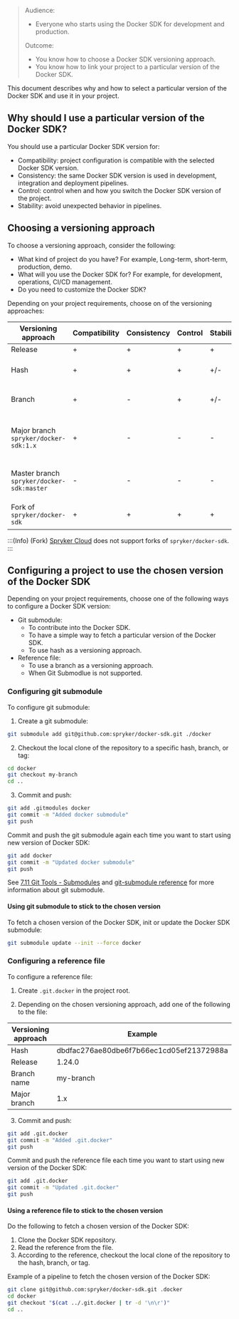 > Audience:
>
> - Everyone who starts using the Docker SDK for development and production.
>
> Outcome:
> - You know how to choose a Docker SDK versioning approach.
> - You know how to link your project to a particular version of the Docker SDK.



This document describes why and how to select a particular version of the Docker SDK and use it in your project.


## Why should I use a particular version of the Docker SDK?

You should use a particular Docker SDK version for:
- Compatibility: project configuration is compatible with the selected Docker SDK version.
- Consistency: the same Docker SDK version is used in development, integration and deployment pipelines.
- Control: control when and how you switch the Docker SDK version of the project.
- Stability: avoid unexpected behavior in pipelines.

## Choosing a versioning approach

To choose a versioning approach, consider the following:
- What kind of project do you have? For example, Long-term, short-term, production, demo.
- What will you use the Docker SDK for? For example, for development, operations, CI/CD management.
- Do you need to customize the Docker SDK?

Depending on your project requirements, choose on of the versioning approaches:

| Versioning approach | Compatibility | Consistency | Control | Stability | Cases |
|---|---|---|---|---|---|
| Release | + | + | + | + | Live projects. |
| Hash | + | + | + | +/- | Contributing into the Docker SDK. |
| Branch | + | - | + | +/- | Contributing into the Docker SDK. |
| Major branch `spryker/docker-sdk:1.x` | + | - | - | - | Demo projects. Backward compatibility checks. |
| Master branch `spryker/docker-sdk:master` | - | - | - | - | Short-term demo projects. Quick start. |
| Fork of `spryker/docker-sdk` | + | + | + | +  | Customization of the Docker SDK. |

:::(Info) (Fork)
[Spryker Cloud](https://cloud.spryker.com/) does not support forks of `spryker/docker-sdk`.
:::

## Сonfiguring a project to use the chosen version of the Docker SDK

Depending on your project requirements, choose one of the following ways to configure a Docker SDK version:

* Git submodule:
  * To contribute into the Docker SDK.
  * To have a simple way to fetch a particular version of the Docker SDK.
  * To use hash as a versioning approach.
* Reference file:
  * To use a branch as a versioning approach.
  * When Git Submodlue is not supported.

### Configuring git submodule

To configure git submodule:

1. Create a git submodule:
```bash
git submodule add git@github.com:spryker/docker-sdk.git ./docker
```

2. Checkout the local clone of the repository to a specific hash, branch, or tag:
```bash
cd docker
git checkout my-branch
cd ..
```

3. Commit and push:
```bash
git add .gitmodules docker
git commit -m "Added docker submodule"
git push
```

Commit and push the git submodule again each time you want to start using new version of Docker SDK:
```bash
git add docker
git commit -m "Updated docker submodule"
git push
```

See [7.11 Git Tools - Submodules](https://www.git-scm.com/book/en/v2/Git-Tools-Submodules) and [git-submodule reference](https://git-scm.com/docs/git-submodule) for more information about git submodule.


#### Using git submodule to stick to the chosen version

To fetch a chosen version of the Docker SDK, init or update the Docker SDK submodule:
```bash
git submodule update --init --force docker
```



### Configuring a reference file

To configure a reference file:

1. Create `.git.docker` in the project root.

2. Depending on the chosen versioning approach, add one of the following to the file:

|Versioning approach | Example |
|---|---|
|Hash|dbdfac276ae80dbe6f7b66ec1cd05ef21372988a|
|Release|1.24.0|
|Branch name|my-branch|
|Major branch|1.x|



3. Commit and push:
```bash
git add .git.docker
git commit -m "Added .git.docker"
git push
```

Commit and push the reference file each time you want to start using new version of the Docker SDK:
```bash
git add .git.docker
git commit -m "Updated .git.docker"
git push
```

#### Using a reference file to stick to the chosen version

Do the following to fetch a chosen version of the Docker SDK:

  1. Clone the Docker SDK repository.
  2. Read the reference from the file.
  3. According to the reference, checkout the local clone of the repository to the hash, branch, or tag.

 Example of a pipeline to fetch the chosen version of the Docker SDK:
  ```bash
  git clone git@github.com:spryker/docker-sdk.git .docker
  cd docker
  git checkout "$(cat ../.git.docker | tr -d '\n\r')"
  cd ..
  ```
